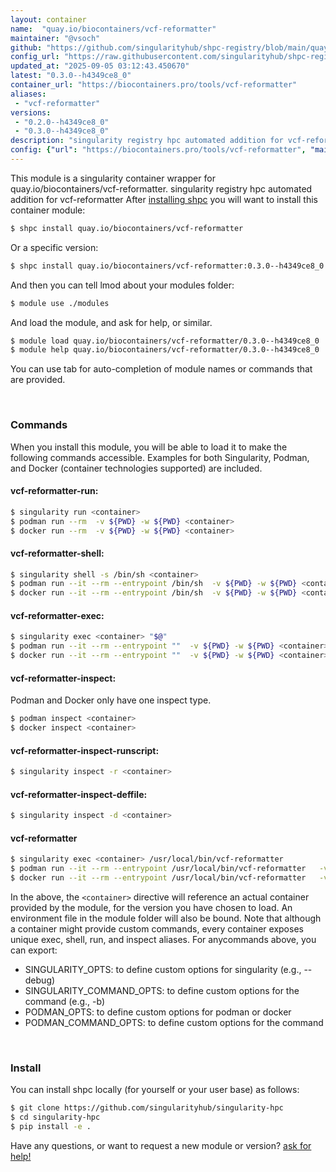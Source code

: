 ```yaml
---
layout: container
name:  "quay.io/biocontainers/vcf-reformatter"
maintainer: "@vsoch"
github: "https://github.com/singularityhub/shpc-registry/blob/main/quay.io/biocontainers/vcf-reformatter/container.yaml"
config_url: "https://raw.githubusercontent.com/singularityhub/shpc-registry/main/quay.io/biocontainers/vcf-reformatter/container.yaml"
updated_at: "2025-09-05 03:12:43.450670"
latest: "0.3.0--h4349ce8_0"
container_url: "https://biocontainers.pro/tools/vcf-reformatter"
aliases:
 - "vcf-reformatter"
versions:
 - "0.2.0--h4349ce8_0"
 - "0.3.0--h4349ce8_0"
description: "singularity registry hpc automated addition for vcf-reformatter"
config: {"url": "https://biocontainers.pro/tools/vcf-reformatter", "maintainer": "@vsoch", "description": "singularity registry hpc automated addition for vcf-reformatter", "latest": {"0.3.0--h4349ce8_0": "sha256:73f367e9821e970167ce91701675bf81b97f1d09bd485f0a6865e3f2183ba4dd"}, "tags": {"0.2.0--h4349ce8_0": "sha256:49d7f8c78d6024b7483f7fed1f4e0ece8af8905fac64b606210854072f237783", "0.3.0--h4349ce8_0": "sha256:73f367e9821e970167ce91701675bf81b97f1d09bd485f0a6865e3f2183ba4dd"}, "docker": "quay.io/biocontainers/vcf-reformatter", "aliases": {"vcf-reformatter": "/usr/local/bin/vcf-reformatter"}}
---
```


This module is a singularity container wrapper for quay.io/biocontainers/vcf-reformatter.
singularity registry hpc automated addition for vcf-reformatter
After [installing shpc](#install) you will want to install this container module:


```bash
$ shpc install quay.io/biocontainers/vcf-reformatter
```

Or a specific version:

```bash
$ shpc install quay.io/biocontainers/vcf-reformatter:0.3.0--h4349ce8_0
```

And then you can tell lmod about your modules folder:

```bash
$ module use ./modules
```

And load the module, and ask for help, or similar.

```bash
$ module load quay.io/biocontainers/vcf-reformatter/0.3.0--h4349ce8_0
$ module help quay.io/biocontainers/vcf-reformatter/0.3.0--h4349ce8_0
```

You can use tab for auto-completion of module names or commands that are provided.

<br>

### Commands

When you install this module, you will be able to load it to make the following commands accessible.
Examples for both Singularity, Podman, and Docker (container technologies supported) are included.

#### vcf-reformatter-run:

```bash
$ singularity run <container>
$ podman run --rm  -v ${PWD} -w ${PWD} <container>
$ docker run --rm  -v ${PWD} -w ${PWD} <container>
```

#### vcf-reformatter-shell:

```bash
$ singularity shell -s /bin/sh <container>
$ podman run --it --rm --entrypoint /bin/sh  -v ${PWD} -w ${PWD} <container>
$ docker run --it --rm --entrypoint /bin/sh  -v ${PWD} -w ${PWD} <container>
```

#### vcf-reformatter-exec:

```bash
$ singularity exec <container> "$@"
$ podman run --it --rm --entrypoint ""  -v ${PWD} -w ${PWD} <container> "$@"
$ docker run --it --rm --entrypoint ""  -v ${PWD} -w ${PWD} <container> "$@"
```

#### vcf-reformatter-inspect:

Podman and Docker only have one inspect type.

```bash
$ podman inspect <container>
$ docker inspect <container>
```

#### vcf-reformatter-inspect-runscript:

```bash
$ singularity inspect -r <container>
```

#### vcf-reformatter-inspect-deffile:

```bash
$ singularity inspect -d <container>
```


#### vcf-reformatter

```bash
$ singularity exec <container> /usr/local/bin/vcf-reformatter
$ podman run --it --rm --entrypoint /usr/local/bin/vcf-reformatter   -v ${PWD} -w ${PWD} <container> -c " $@"
$ docker run --it --rm --entrypoint /usr/local/bin/vcf-reformatter   -v ${PWD} -w ${PWD} <container> -c " $@"
```



In the above, the `<container>` directive will reference an actual container provided
by the module, for the version you have chosen to load. An environment file in the
module folder will also be bound. Note that although a container
might provide custom commands, every container exposes unique exec, shell, run, and
inspect aliases. For anycommands above, you can export:

 - SINGULARITY_OPTS: to define custom options for singularity (e.g., --debug)
 - SINGULARITY_COMMAND_OPTS: to define custom options for the command (e.g., -b)
 - PODMAN_OPTS: to define custom options for podman or docker
 - PODMAN_COMMAND_OPTS: to define custom options for the command

<br>

### Install

You can install shpc locally (for yourself or your user base) as follows:

```bash
$ git clone https://github.com/singularityhub/singularity-hpc
$ cd singularity-hpc
$ pip install -e .
```

Have any questions, or want to request a new module or version? [ask for help!](https://github.com/singularityhub/singularity-hpc/issues)